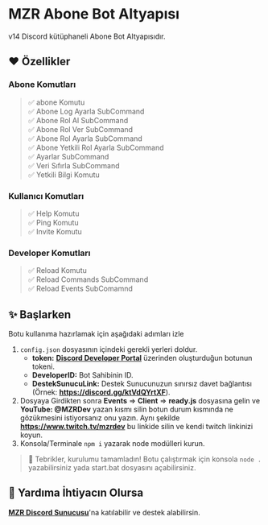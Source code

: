 # MZR Abone Bot Altyapısı
v14 Discord kütüphaneli Abone Bot Altyapısıdır.

## ❤️ Özellikler
### Abone Komutları
> ✅ abone Komutu <br>
> ✅ Abone Log Ayarla SubCommand <br>
> ✅ Abone Rol Al SubCommand <br>
> ✅ Abone Rol Ver SubCommand <br>
> ✅ Abone Rol Ayarla SubCommand <br>
> ✅ Abone Yetkili Rol Ayarla SubCommand <br>
> ✅ Ayarlar SubCommand <br>
> ✅ Veri Sıfırla SubCommand <br>
> ✅ Yetkili Bilgi Komutu <br>

### Kullanıcı Komutları
> ✅ Help Komutu <br>
> ✅ Ping Komutu <br>
> ✅ Invite Komutu <br>
### Developer Komutları
> ✅ Reload Komutu <br>
> ✅ Reload Commands SubCommand <br>
> ✅ Reload Events SubComamnd <br>

## ✨ Başlarken
Botu kullanıma hazırlamak için aşağıdaki adımları izle
1. `config.json` dosyasının içindeki gerekli yerleri doldur. <br>
    * **token:** [**Discord Developer Portal**](https://discord.com/developers/applications) üzerinden oluşturduğun botunun tokeni. <br>
    * **DeveloperID:** Bot Sahibinin ID. <br>
    * **DestekSunucuLink:** Destek Sunucunuzun sınırsız davet bağlantısı (Örnek: **https://discord.gg/ktVdQYrtXF**). <br> 
2. Dosyaya Girdikten sonra **Events** => **Client** => **ready.js** dosyasına gelin ve **YouTube: @MZRDev** yazan kısmı silin botun durum kısmında ne gözükmesini istiyorsanız onu yazın. Aynı şekilde **https://www.twitch.tv/mzrdev** bu linkide silin ve kendi twitch linkinizi koyun.  
3. Konsola/Terminale `npm i` yazarak node modülleri kurun.

> 🎉 Tebrikler, kurulumu tamamladın! Botu çalıştırmak için konsola `node .` yazabilirsiniz yada start.bat dosyasını açabilirsiniz.

## 💞 Yardıma İhtiyacın Olursa
[**MZR Discord Sunucusu**](https://discord.gg/ktVdQYrtXF)'na katılabilir ve destek alabilirsin.
